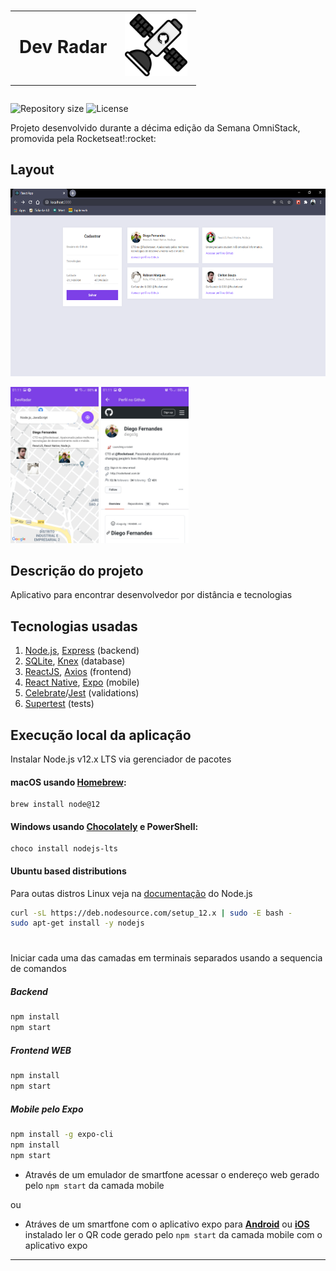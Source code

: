 <h1>
<table align="center">
  <tr>
    <td>Dev Radar</td>
    <td><img src=".github/logo.png" alt="Be The Hero" width="100px" /></td>
  </tr>
</table>
</h1>

<p align="left">
<!-- <img alt="Node.js CI" src=""/> -->

<img alt="Repository size" src="https://img.shields.io/github/repo-size/LeonardoFuba/semanaOmnistack11">

<img alt="License" src="https://img.shields.io/badge/license-MIT-brightgreen">
</p>


<p>Projeto desenvolvido durante a décima edição da Semana OmniStack, promovida pela Rocketseat!:rocket:</p>

## Layout

<img src=".github/pg1.png" height="300em"/>

<img src=".github/mb1.jpg" height="250em"/>  <img src=".github/mb2.jpg" height="250em"/>

## Descrição do projeto

Aplicativo para encontrar desenvolvedor por distância e tecnologias

## Tecnologias usadas
1. [Node.js](https://nodejs.org/en/), [Express](https://expressjs.com/) (backend)
2. [SQLite](https://www.sqlite.org/), [Knex](http://knexjs.org/) (database)
3. [ReactJS](https://reactjs.org/), [Axios](https://github.com/axios/axios#axios-api) (frontend)
4. [React Native](https://reactnative.dev/docs/getting-started), [Expo](https://expo.io/learn) (mobile)
5. [Celebrate](https://github.com/arb/celebrate)/[Jest](https://jestjs.io/) (validations)
6. [Supertest](https://github.com/visionmedia/supertest) (tests)


## Execução local da aplicação

Instalar Node.js v12.x LTS via gerenciador de pacotes


#### macOS usando [Homebrew](https://brew.sh/):

    brew install node@12


#### Windows usando [Chocolately](https://chocolatey.org/) e PowerShell:

    choco install nodejs-lts

#### Ubuntu based distributions
Para outas distros Linux veja na [documentação](https://nodejs.org/en/download/package-manager/) do Node.js

```sh
curl -sL https://deb.nodesource.com/setup_12.x | sudo -E bash -
sudo apt-get install -y nodejs
```
#
Iniciar cada uma das camadas em terminais separados usando a sequencia de comandos

##### Backend

```sh
npm install
npm start
```

##### Frontend WEB
```sh
npm install
npm start
```

##### Mobile pelo Expo

```sh
npm install -g expo-cli
npm install
npm start
```


* Através de um emulador de smartfone acessar o endereço web gerado pelo `npm start` da camada mobile

ou 

* Atráves de um smartfone com o aplicativo expo para **[Android](https://play.google.com/store/apps/details?id=host.exp.exponent&hl=pt_BR)** ou **[iOS](https://apps.apple.com/br/app/expo-client/id982107779)** instalado ler o QR code gerado pelo `npm start` da camada mobile com o aplicativo expo

---

